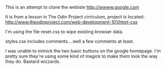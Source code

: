 This is an attempt to clone the webiste http://wwww.google.com

It is from a lesson in The Odin Project cirriculum, project is located: 
http://www.theodinproject.com/web-development-101/html-css

I'm using the file reset.css to wipe existing browser data. 

styles.css includes comments....well a few comments at least.  

I was unable to mimick the two basic buttons on the google homepage.  I'm pretty sure they're using some kind of magick to make them look the way they do.  Bastard wizzards.  




